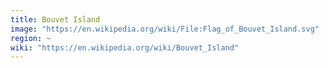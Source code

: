 ```yaml
---
title: Bouvet Island
image: "https://en.wikipedia.org/wiki/File:Flag_of_Bouvet_Island.svg"
region: ~
wiki: "https://en.wikipedia.org/wiki/Bouvet_Island"
---
```

